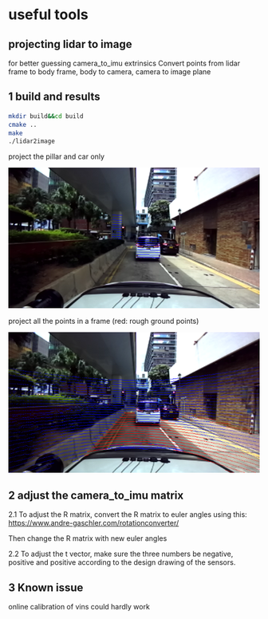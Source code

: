 # useful tools


## projecting lidar to image

for better guessing camera_to_imu extrinsics
Convert points from lidar frame to body frame, body to camera, camera to image plane

## 1 build and results
```bash
mkdir build&&cd build
cmake ..
make
./lidar2image
```

project the pillar and car only
<p align="center">
  <img width="712pix" src="img/proj1.png">
</p>

project all the points in a frame (red: rough ground points)
<p align="center">
  <img width="712pix" src="img/proj2.png">
</p>


## 2 adjust the camera_to_imu matrix
2.1 To adjust the R matrix, convert the R matrix to euler angles using this:
https://www.andre-gaschler.com/rotationconverter/

Then change the R matrix with new euler angles

2.2 To adjust the t vector, make sure the three numbers be negative, positive and positive according to the design drawing of the sensors. 


## 3 Known issue
online calibration of vins could hardly work
